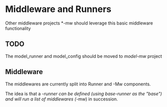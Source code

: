 # Middleware and Runners

Other middleware projects *-mw should leverage this basic middleware functionality

## TODO

The model_runner and model_config should be moved to *model-mw* project

## Middleware

The middlewares are currently split into Runner and -Mw components.

The idea is that a *-runner can be defined (using base-runner as the "base") and will run a list of middlewares (*-mw)
in succession.
